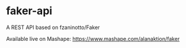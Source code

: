 faker-api
=========

A REST API based on fzaninotto/Faker

Available live on Mashape: https://www.mashape.com/alanaktion/faker
